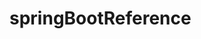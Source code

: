 # springBootReference

<script src="https://gist.github.com/yooonsj/9eaf3507a87a420e48a5ff32adc55e29.js"></script>
